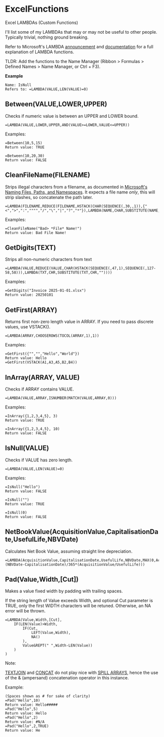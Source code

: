 # ExcelFunctions
Excel LAMBDAs (Custom Functions)

I'll list some of my LAMBDAs that may or may not be useful to other people. Typically trivial, nothing ground breaking.

Refer to Microsoft's LAMBDA [announcement](https://techcommunity.microsoft.com/blog/excelblog/announcing-lambda-helper-functions-lambdas-as-arguments-and-more/2576648) and [documentation](https://support.microsoft.com/en-au/office/lambda-function-bd212d27-1cd1-4321-a34a-ccbf254b8b67) for a full explanation of LAMBDA functions.

TLDR: Add the functions to the Name Manager (Ribbon > Formulas > Defined Names > Name Manager, or Ctrl + F3).

**Example**
```
Name: IsNull
Refers to: =LAMBDA(VALUE,LEN(VALUE)=0)
```

## Between(VALUE,LOWER,UPPER)
Checks if numeric value is between an UPPER and LOWER bound.
```
=LAMBDA(VALUE,LOWER,UPPER,AND(VALUE>=LOWER,VALUE<=UPPER))
```
Examples:
```
=Between(10,5,15)
Return value: TRUE

=Between(10,20,30)
Return value: FALSE
```

## CleanFileName(FILENAME)
Strips illegal characters from a filename, as documented in [Microsoft's Naming Files, Paths, and Namespaces](https://learn.microsoft.com/en-us/windows/win32/fileio/naming-a-file).
It expects a file name *only*, this will strip slashes, so concatenate the path later.
```
=LAMBDA(FILENAME,REDUCE(FILENAME,HSTACK(CHAR(SEQUENCE(,30,,1)),{"<",">",":","""","/","\","|","?","*"}),LAMBDA(NAME,CHAR,SUBSTITUTE(NAME,CHAR,""))))
```
Examples:
```
=CleanFileName("Bad> *File* Name!")
Return value: Bad File Name!

```

## GetDigits(TEXT)
Strips all non-numeric characters from text
```
=LAMBDA(VALUE,REDUCE(VALUE,CHAR(HSTACK(SEQUENCE(,47,1),SEQUENCE(,127-58,58))),LAMBDA(TXT,CHR,SUBSTITUTE(TXT,CHR,""))))
```
Examples:
```
=GetDigits("Invoice 2025-01-01.xlsx")
Return value: 20250101
```

## GetFirst(ARRAY)
Returns first non-zero length value in ARRAY.
If you need to pass discrete values, use VSTACK().
```
=LAMBDA(ARRAY,CHOOSEROWS(TOCOL(ARRAY,1),1))
```
Examples:
```
=GetFirst({"","","Hello","World"})
Return value: Hello
=GetFirst(VSTACK(A1,A3,A5,B2,B4))
```

## InArray(ARRAY, VALUE)
Checks if ARRAY contains VALUE.
```
=LAMBDA(VALUE,ARRAY,ISNUMBER(MATCH(VALUE,ARRAY,0)))
```
Examples:
```
=InArray({1,2,3,4,5}, 3)
Return value: TRUE

=InArray({1,2,3,4,5}, 10)
Return value: FALSE
```

## IsNull(VALUE)
Checks if VALUE has zero length.
```
=LAMBDA(VALUE,LEN(VALUE)=0)
```
Examples:
```
=IsNull("Hello")
Return value: FALSE

=IsNull("")
Return value: TRUE

=IsNull(0)
Return value: FALSE
```

## NetBookValue(AcquisitionValue,CapitalisationDate,UsefulLife,NBVDate)
Calculates Net Book Value, assuming straight line depreciation.
```
=LAMBDA(AcquisitionValue,CapitalisationDate,UsefulLife,NBVDate,MAX(0,AcquisitionValue-(NBVDate-CapitalisationDate)/365*(AcquisitionValue/UsefulLife)))
```

## Pad(Value,Width,[Cut])
Makes a value fixed width by padding with trailing spaces.

If the string length of Value exceeds Width, and optional Cut parameter is TRUE, only the first WIDTH characters will be retuned. Otherwise, an NA error will be thrown.
```
=LAMBDA(Value,Width,[Cut],
    IF(LEN(Value)>Width,
        IF(Cut,
            LEFT(Value,Width),
            NA()
        ),
        Value&REPT(" ",Width-LEN(Value))
    )
)
```
Note:

[TEXTJOIN](https://support.microsoft.com/en-au/office/textjoin-function-357b449a-ec91-49d0-80c3-0e8fc845691c) and [CONCAT](https://support.microsoft.com/en-au/office/concat-function-9b1a9a3f-94ff-41af-9736-694cbd6b4ca2) do not play nice with [SPILL ARRAYS](https://support.microsoft.com/en-au/office/dynamic-array-formulas-and-spilled-array-behavior-205c6b06-03ba-4151-89a1-87a7eb36e531), hence the use of the &amp; (ampersand) concatenation operator in this instance.

Example:
```
(Spaces shown as # for sake of clarity)
=Pad("Hello",10)
Return value: Hello#####
=Pad("Hello",5)
Return value: Hello
=Pad("Hello",2)
Return value: #N/A
=Pad("Hello",2,TRUE)
Return value: He
```

